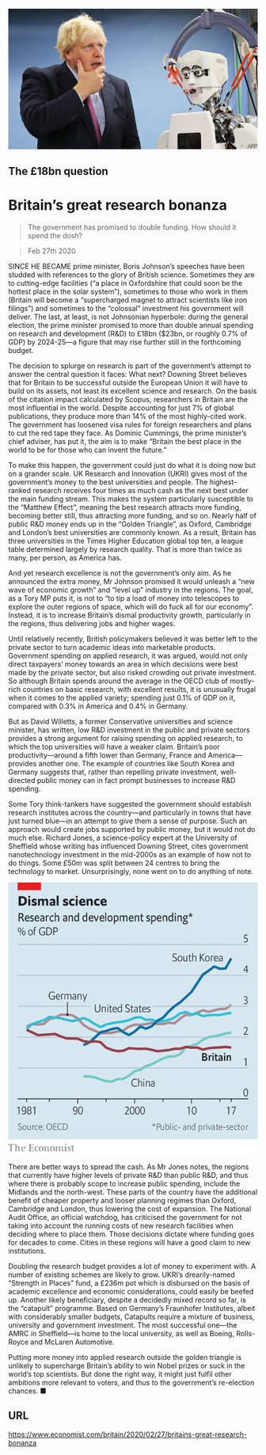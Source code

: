 ![](./images/20200229_BRP003_0.jpg)

## The £18bn question

# Britain’s great research bonanza

> The government has promised to double funding. How should it spend the dosh?

> Feb 27th 2020

SINCE HE BECAME prime minister, Boris Johnson’s speeches have been studded with references to the glory of British science. Sometimes they are to cutting-edge facilities (“a place in Oxfordshire that could soon be the hottest place in the solar system”), sometimes to those who work in them (Britain will become a “supercharged magnet to attract scientists like iron filings”) and sometimes to the “colossal” investment his government will deliver. The last, at least, is not Johnsonian hyperbole: during the general election, the prime minister promised to more than double annual spending on research and development (R&D) to £18bn ($23bn, or roughly 0.7% of GDP) by 2024-25—a figure that may rise further still in the forthcoming budget.

The decision to splurge on research is part of the government’s attempt to answer the central question it faces: What next? Downing Street believes that for Britain to be successful outside the European Union it will have to build on its assets, not least its excellent science and research. On the basis of the citation impact calculated by Scopus, researchers in Britain are the most influential in the world. Despite accounting for just 7% of global publications, they produce more than 14% of the most highly-cited work. The government has loosened visa rules for foreign researchers and plans to cut the red tape they face. As Dominic Cummings, the prime minister’s chief adviser, has put it, the aim is to make “Britain the best place in the world to be for those who can invent the future.”

To make this happen, the government could just do what it is doing now but on a grander scale. UK Research and Innovation (UKRI) gives most of the government’s money to the best universities and people. The highest-ranked research receives four times as much cash as the next best under the main funding stream. This makes the system particularly susceptible to the “Matthew Effect”, meaning the best research attracts more funding, becoming better still, thus attracting more funding, and so on. Nearly half of public R&D money ends up in the “Golden Triangle”, as Oxford, Cambridge and London’s best universities are commonly known. As a result, Britain has three universities in the Times Higher Education global top ten, a league table determined largely by research quality. That is more than twice as many, per person, as America has.

And yet research excellence is not the government’s only aim. As he announced the extra money, Mr Johnson promised it would unleash a “new wave of economic growth” and “level up” industry in the regions. The goal, as a Tory MP puts it, is not to “to tip a load of money into telescopes to explore the outer regions of space, which will do fuck all for our economy”. Instead, it is to increase Britain’s dismal productivity growth, particularly in the regions, thus delivering jobs and higher wages.

Until relatively recently, British policymakers believed it was better left to the private sector to turn academic ideas into marketable products. Government spending on applied research, it was argued, would not only direct taxpayers’ money towards an area in which decisions were best made by the private sector, but also risked crowding out private investment. So although Britain spends around the average in the OECD club of mostly-rich countries on basic research, with excellent results, it is unusually frugal when it comes to the applied variety; spending just 0.1% of GDP on it, compared with 0.3% in America and 0.4% in Germany.

But as David Willetts, a former Conservative universities and science minister, has written, low R&D investment in the public and private sectors provides a strong argument for raising spending on applied research, to which the top universities will have a weaker claim. Britain’s poor productivity—around a fifth lower than Germany, France and America—provides another one. The example of countries like South Korea and Germany suggests that, rather than repelling private investment, well-directed public money can in fact prompt businesses to increase R&D spending.

Some Tory think-tankers have suggested the government should establish research institutes across the country—and particularly in towns that have just turned blue—in an attempt to give them a sense of purpose. Such an approach would create jobs supported by public money, but it would not do much else. Richard Jones, a science-policy expert at the University of Sheffield whose writing has influenced Downing Street, cites government nanotechnology investment in the mid-2000s as an example of how not to do things. Some £50m was split between 24 centres to bring the technology to market. Unsurprisingly, none went on to do anything of note.



![](./images/20200229_BRC392.png)

There are better ways to spread the cash. As Mr Jones notes, the regions that currently have higher levels of private R&D than public R&D, and thus where there is probably scope to increase public spending, include the Midlands and the north-west. These parts of the country have the additional benefit of cheaper property and looser planning regimes than Oxford, Cambridge and London, thus lowering the cost of expansion. The National Audit Office, an official watchdog, has criticised the government for not taking into account the running costs of new research facilities when deciding where to place them. Those decisions dictate where funding goes for decades to come. Cities in these regions will have a good claim to new institutions.

Doubling the research budget provides a lot of money to experiment with. A number of existing schemes are likely to grow. UKRI’s drearily-named “Strength in Places” fund, a £236m pot which is disbursed on the basis of academic excellence and economic considerations, could easily be beefed up. Another likely beneficiary, despite a decidedly mixed record so far, is the “catapult” programme. Based on Germany’s Fraunhofer Institutes, albeit with considerably smaller budgets, Catapults require a mixture of business, university and government investment. The most successful one—the AMRC in Sheffield—is home to the local university, as well as Boeing, Rolls-Royce and McLaren Automotive.

Putting more money into applied research outside the golden triangle is unlikely to supercharge Britain’s ability to win Nobel prizes or suck in the world’s top scientists. But done the right way, it might just fulfil other ambitions more relevant to voters, and thus to the government’s re-election chances. ■

## URL

https://www.economist.com/britain/2020/02/27/britains-great-research-bonanza
